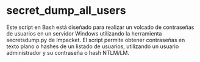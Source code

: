 # secret_dump_all_users
Este script en Bash está diseñado para realizar un volcado de contraseñas de usuarios en un servidor Windows utilizando la herramienta secretsdump.py de Impacket. El script permite obtener contraseñas en texto plano o hashes de un listado de usuarios, utilizando un usuario administrador y su contraseña o hash NTLM/LM.
